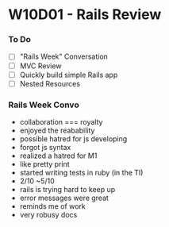 # W10D01 - Rails Review

### To Do
- [ ] "Rails Week" Conversation
- [ ] MVC Review
- [ ] Quickly build simple Rails app
- [ ] Nested Resources

### Rails Week Convo
* collaboration === royalty
* enjoyed the reabability
* possible hatred for js developing
* forgot js syntax
* realized a hatred for M1
* like pretty print
* started writing tests in ruby (in the TI)
* 2/10 ~5/10
* rails is trying hard to keep up
* error messages were great
* reminds me of work
* very robusy docs















